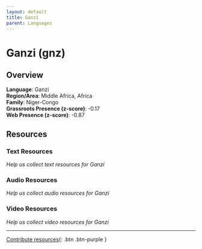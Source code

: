 ```yaml
---
layout: default
title: Ganzi
parent: Languages
---
```


# Ganzi (gnz)

## Overview

**Language**: Ganzi  
**Region/Area**: Middle Africa, Africa  
**Family**: Niger-Congo  
**Grassroots Presence (z-score)**: -0.17  
**Web Presence (z-score)**: -0.87  

## Resources

### Text Resources
*Help us collect text resources for Ganzi*

### Audio Resources
*Help us collect audio resources for Ganzi*

### Video Resources
*Help us collect video resources for Ganzi*

---

[Contribute resources](https://forms.office.com/e/1SfLJx3u1r){: .btn .btn-purple }
